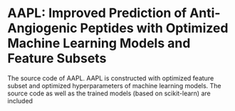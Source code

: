 # AAPL: Improved Prediction of Anti-Angiogenic Peptides with Optimized Machine Learning Models and Feature Subsets
The source code of AAPL. AAPL is constructed with optimized feature subset and optimized hyperparameters of machine learning models. The source code as well as the trained models (based on scikit-learn) are included 
